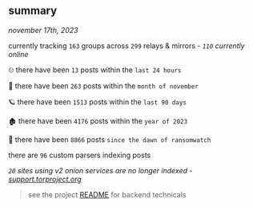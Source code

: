 
## summary
_november 17th, 2023_

currently tracking `163` groups across `299` relays & mirrors - _`110` currently online_

⏲ there have been `13` posts within the `last 24 hours`

🦈 there have been `263` posts within the `month of november`

🪐 there have been `1513` posts within the `last 90 days`

🏚 there have been `4176` posts within the `year of 2023`

🦕 there have been `8866` posts `since the dawn of ransomwatch`

there are `96` custom parsers indexing posts

_`20` sites using v2 onion services are no longer indexed - [support.torproject.org](https://support.torproject.org/onionservices/v2-deprecation/)_

> see the project [README](https://github.com/joshhighet/ransomwatch#ransomwatch--) for backend technicals
